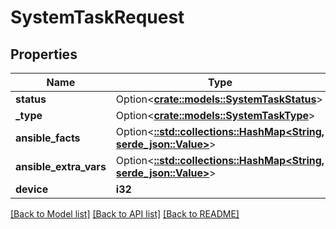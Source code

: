 # SystemTaskRequest

## Properties

Name | Type | Description | Notes
------------ | ------------- | ------------- | -------------
**status** | Option<[**crate::models::SystemTaskStatus**](SystemTaskStatus.md)> |  | [optional]
**_type** | Option<[**crate::models::SystemTaskType**](SystemTaskType.md)> |  | [optional]
**ansible_facts** | Option<[**::std::collections::HashMap<String, serde_json::Value>**](serde_json::Value.md)> |  | [optional]
**ansible_extra_vars** | Option<[**::std::collections::HashMap<String, serde_json::Value>**](serde_json::Value.md)> |  | [optional]
**device** | **i32** |  | 

[[Back to Model list]](../README.md#documentation-for-models) [[Back to API list]](../README.md#documentation-for-api-endpoints) [[Back to README]](../README.md)


